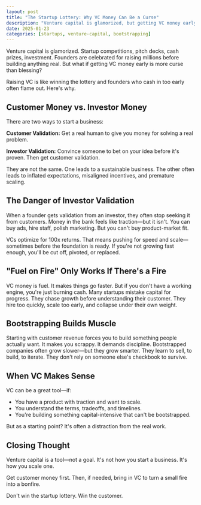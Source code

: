 ```yaml
---
layout: post
title: "The Startup Lottery: Why VC Money Can Be a Curse"
description: "Venture capital is glamorized, but getting VC money early is often more curse than blessing. Here's why customer validation beats investor validation every time."
date: 2025-01-23
categories: [startups, venture-capital, bootstrapping]
---
```


Venture capital is glamorized. Startup competitions, pitch decks, cash prizes, investment. Founders are celebrated for raising millions before building anything real. But what if getting VC money early is more curse than blessing?

Raising VC is like winning the lottery and founders who cash in too early often flame out. Here's why.

## Customer Money vs. Investor Money

There are two ways to start a business:

**Customer Validation:** Get a real human to give you money for solving a real problem.

**Investor Validation:** Convince someone to bet on your idea before it's proven. Then get customer validation.

They are not the same. One leads to a sustainable business. The other often leads to inflated expectations, misaligned incentives, and premature scaling.

## The Danger of Investor Validation

When a founder gets validation from an investor, they often stop seeking it from customers. Money in the bank feels like traction—but it isn't. You can buy ads, hire staff, polish marketing. But you can't buy product-market fit.

VCs optimize for 100x returns. That means pushing for speed and scale—sometimes before the foundation is ready. If you're not growing fast enough, you'll be cut off, pivoted, or replaced.

## "Fuel on Fire" Only Works If There's a Fire

VC money is fuel. It makes things go faster. But if you don't have a working engine, you're just burning cash. Many startups mistake capital for progress. They chase growth before understanding their customer. They hire too quickly, scale too early, and collapse under their own weight.

## Bootstrapping Builds Muscle

Starting with customer revenue forces you to build something people actually want. It makes you scrappy. It demands discipline. Bootstrapped companies often grow slower—but they grow smarter. They learn to sell, to build, to iterate. They don't rely on someone else's checkbook to survive.

## When VC Makes Sense

VC can be a great tool—if:

- You have a product with traction and want to scale.
- You understand the terms, tradeoffs, and timelines.
- You're building something capital-intensive that can't be bootstrapped.

But as a starting point? It's often a distraction from the real work.

## Closing Thought

Venture capital is a tool—not a goal. It's not how you start a business. It's how you scale one.

Get customer money first. Then, if needed, bring in VC to turn a small fire into a bonfire.

Don't win the startup lottery. Win the customer.
